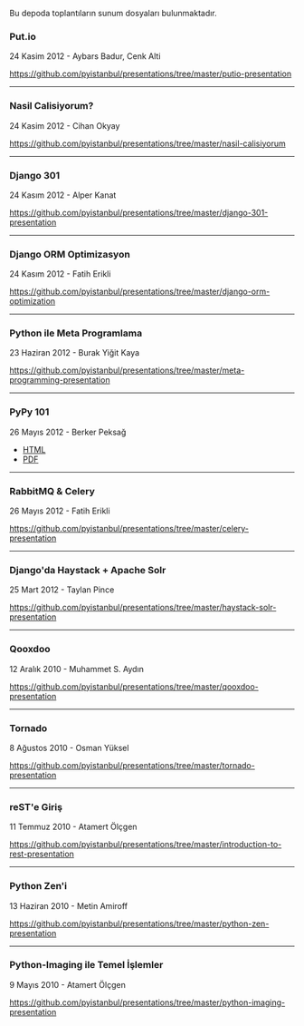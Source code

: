 Bu depoda toplantıların sunum dosyaları bulunmaktadır.

### Put.io

24 Kasim 2012 - Aybars Badur, Cenk Alti

<https://github.com/pyistanbul/presentations/tree/master/putio-presentation>

------------------------------------

### Nasil Calisiyorum?

24 Kasim 2012 - Cihan Okyay

<https://github.com/pyistanbul/presentations/tree/master/nasil-calisiyorum>

------------------------------------

### Django 301

24 Kasım 2012 - Alper Kanat

<https://github.com/pyistanbul/presentations/tree/master/django-301-presentation>

------------------------------------

### Django ORM Optimizasyon

24 Kasım 2012 - Fatih Erikli

<https://github.com/pyistanbul/presentations/tree/master/django-orm-optimization>

------------------------------------

### Python ile Meta Programlama

23 Haziran 2012 - Burak Yiğit Kaya

<https://github.com/pyistanbul/presentations/tree/master/meta-programming-presentation>

------------------------------------

### PyPy 101

26 Mayıs 2012 - Berker Peksağ

* [HTML](http://berkerpeksag.github.com/slides/pypy-101-pyist/)
* [PDF](https://github.com/pyistanbul/presentations/tree/master/pypy-presentation)

------------------------------------

### RabbitMQ & Celery

26 Mayıs 2012 - Fatih Erikli

<https://github.com/pyistanbul/presentations/tree/master/celery-presentation>

------------------------------------

### Django'da Haystack + Apache Solr

25 Mart 2012 - Taylan Pince

<https://github.com/pyistanbul/presentations/tree/master/haystack-solr-presentation>

------------------------------------

### Qooxdoo

12 Aralık 2010 - Muhammet S. Aydın

<https://github.com/pyistanbul/presentations/tree/master/qooxdoo-presentation>

------------------------------------

### Tornado

8 Ağustos 2010 - Osman Yüksel

<https://github.com/pyistanbul/presentations/tree/master/tornado-presentation>

------------------------------------

### reST'e Giriş

11 Temmuz 2010 - Atamert Ölçgen

<https://github.com/pyistanbul/presentations/tree/master/introduction-to-rest-presentation>

------------------------------------

### Python Zen'i

13 Haziran 2010 - Metin Amiroff

<https://github.com/pyistanbul/presentations/tree/master/python-zen-presentation>

------------------------------------

### Python-Imaging ile Temel İşlemler

9 Mayıs 2010 - Atamert Ölçgen

<https://github.com/pyistanbul/presentations/tree/master/python-imaging-presentation>
